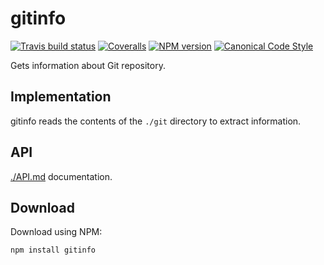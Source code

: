 # gitinfo

[![Travis build status](http://img.shields.io/travis/gajus/gitinfo/master.svg?style=flat-square)](https://travis-ci.org/gajus/gitinfo)
[![Coveralls](https://img.shields.io/coveralls/gajus/gitinfo.svg?style=flat-square)](https://github.com/gajus/gitinfo)
[![NPM version](http://img.shields.io/npm/v/gitinfo.svg?style=flat-square)](https://www.npmjs.org/package/gitinfo)
[![Canonical Code Style](https://img.shields.io/badge/code%20style-canonical-blue.svg?style=flat-square)](https://github.com/gajus/canonical)

Gets information about Git repository.

## Implementation

gitinfo reads the contents of the `./git` directory to extract information.

## API

[./API.md](./API.md) documentation.

## Download

Download using NPM:

```sh
npm install gitinfo
```
